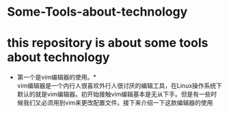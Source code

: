 # Some-Tools-about-technology  
# this repository is about some tools about technology  
* 第一个是vim编辑器的使用。*  
vim编辑器是一个内行人很喜欢外行人很讨厌的编辑工具，在Linux操作系统下默认的就是vim编辑器。初开始接触vim编辑基本是无从下手。但是有一些时候我们又必须用到vim来更改配置文件。接下来介绍一下这款编辑器的使用

